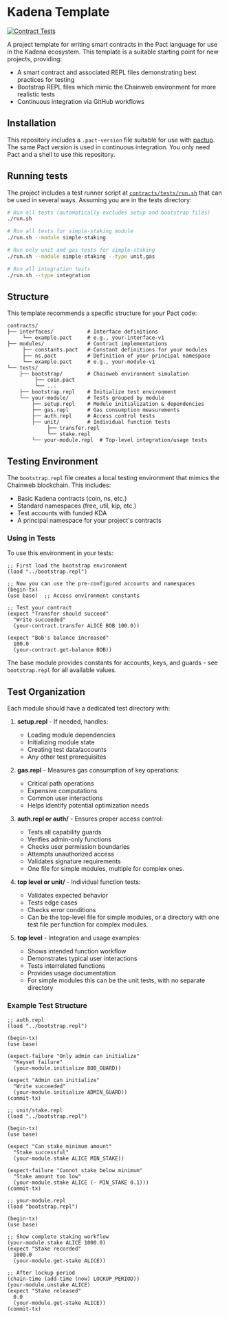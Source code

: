 # Kadena Template

[![Contract Tests](https://github.com/thomashoneyman/pact-template/actions/workflows/pact.yaml/badge.svg)](https://github.com/thomashoneyman/pact-template/actions/workflows/pact.yaml)

A project template for writing smart contracts in the Pact language for use in the Kadena ecosystem. This template is a suitable starting point for new projects, providing:

* A smart contract and associated REPL files demonstrating best practices for testing
* Bootstrap REPL files which mimic the Chainweb environment for more realistic tests
* Continuous integration via GitHub workflows

## Installation

This repository includes a `.pact-version` file suitable for use with [pactup](https://github.com/kadena-community/pactup). The same Pact version is used in continuous integration. You only need Pact and a shell to use this repository.

## Running tests

The project includes a test runner script at [`contracts/tests/run.sh`](contracts/tests/run.sh) that can be used in several ways. Assuming you are in the tests directory:

```bash
# Run all tests (automatically excludes setup and bootstrap files)
./run.sh

# Run all tests for simple-staking module
./run.sh --module simple-staking

# Run only unit and gas tests for simple-staking
./run.sh --module simple-staking --type unit,gas

# Run all integration tests
./run.sh --type integration
```

## Structure

This template recommends a specific structure for your Pact code:

```
contracts/
├── interfaces/           # Interface definitions
     └── example.pact     # e.g., your-interface-v1
├── modules/              # Contract implementations
     ├── constants.pact   # Constant definitions for your modules
     ├── ns.pact          # Definition of your principal namespace
     └── example.pact     # e.g., your-module-v1
└── tests/
    ├── bootstrap/        # Chainweb environment simulation
         ├── coin.pact
         └── ...
    ├── bootstrap.repl    # Initialize test environment
    └── your-module/      # Tests grouped by module
        ├── setup.repl    # Module initialization & dependencies
        ├── gas.repl      # Gas consumption measurements
        ├── auth.repl     # Access control tests
        ├── unit/         # Individual function tests
             ├── transfer.repl
             └── stake.repl
        └── your-module.repl  # Top-level integration/usage tests
```

## Testing Environment

The `bootstrap.repl` file creates a local testing environment that mimics the Chainweb blockchain. This includes:

- Basic Kadena contracts (coin, ns, etc.)
- Standard namespaces (free, util, kip, etc.)
- Test accounts with funded KDA
- A principal namespace for your project's contracts

### Using in Tests

To use this environment in your tests:

```repl
;; First load the bootstrap environment
(load "../bootstrap.repl")

;; Now you can use the pre-configured accounts and namespaces
(begin-tx)
(use base)  ;; Access environment constants

;; Test your contract
(expect "Transfer should succeed"
  "Write succeeded"
  (your-contract.transfer ALICE BOB 100.0))

(expect "Bob's balance increased"
  100.0
  (your-contract.get-balance BOB))
```

The base module provides constants for accounts, keys, and guards - see `bootstrap.repl` for all available values.

## Test Organization

Each module should have a dedicated test directory with:

1. **setup.repl** - If needed, handles:
   - Loading module dependencies
   - Initializing module state
   - Creating test data/accounts
   - Any other test prerequisites

2. **gas.repl** - Measures gas consumption of key operations:
   - Critical path operations
   - Expensive computations
   - Common user interactions
   - Helps identify potential optimization needs

3. **auth.repl or auth/** - Ensures proper access control:
   - Tests all capability guards
   - Verifies admin-only functions
   - Checks user permission boundaries
   - Attempts unauthorized access
   - Validates signature requirements
   - One file for simple modules, multiple for complex ones.

4. **top level or unit/** - Individual function tests:
   - Validates expected behavior
   - Tests edge cases
   - Checks error conditions
   - Can be the top-level file for simple modules, or a directory with one test file per function for complex modules.

5. **top level** - Integration and usage examples:
   - Shows intended function workflow
   - Demonstrates typical user interactions
   - Tests interrelated functions
   - Provides usage documentation
   - For simple modules this can be the unit tests, with no separate directory

### Example Test Structure

```repl
;; auth.repl
(load "../bootstrap.repl")

(begin-tx)
(use base)

(expect-failure "Only admin can initialize"
  "Keyset failure"
  (your-module.initialize BOB_GUARD))

(expect "Admin can initialize"
  "Write succeeded"
  (your-module.initialize ADMIN_GUARD))
(commit-tx)

;; unit/stake.repl
(load "../bootstrap.repl")

(begin-tx)
(use base)

(expect "Can stake minimum amount"
  "Stake successful"
  (your-module.stake ALICE MIN_STAKE))

(expect-failure "Cannot stake below minimum"
  "Stake amount too low"
  (your-module.stake ALICE (- MIN_STAKE 0.1)))
(commit-tx)

;; your-module.repl
(load "bootstrap.repl")

(begin-tx)
(use base)

;; Show complete staking workflow
(your-module.stake ALICE 1000.0)
(expect "Stake recorded"
  1000.0
  (your-module.get-stake ALICE))

;; After lockup period
(chain-time (add-time (now) LOCKUP_PERIOD))
(your-module.unstake ALICE)
(expect "Stake released"
  0.0
  (your-module.get-stake ALICE))
(commit-tx)
```

